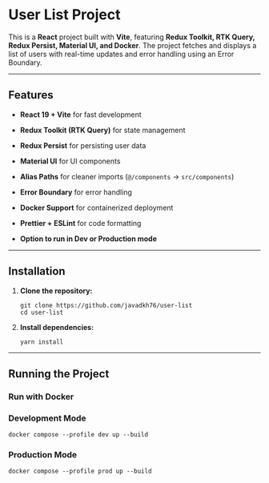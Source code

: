 
# User List Project

This is a **React** project built with **Vite**, featuring **Redux Toolkit, RTK Query, Redux Persist, Material UI, and Docker**. The project fetches and displays a list of users with real-time updates and error handling using an Error Boundary.

----------

## Features

-   **React 19 + Vite** for fast development
    
-   **Redux Toolkit (RTK Query)** for state management
    
-   **Redux Persist** for persisting user data
    
-   **Material UI** for UI components
    
-   **Alias Paths** for cleaner imports (`@/components` → `src/components`)
    
-   **Error Boundary** for error handling
    
-   **Docker Support** for containerized deployment
    
-   **Prettier + ESLint** for code formatting
    
-   **Option to run in Dev or Production mode**
    

----------

## Installation

1.  **Clone the repository:**
    
    ```
    git clone https://github.com/javadkh76/user-list
    cd user-list
    ```
    
2.  **Install dependencies:**
    
    ```
    yarn install
    ```
    
----------

## Running the Project

### **Run with Docker**

### **Development Mode**

```
docker compose --profile dev up --build
```

### **Production Mode**

```
docker compose --profile prod up --build
```
